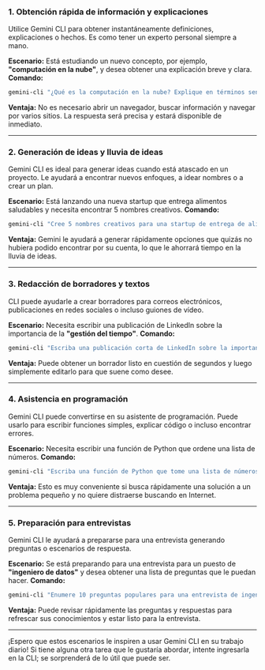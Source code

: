 ### 1. Obtención rápida de información y explicaciones

Utilice Gemini CLI para obtener instantáneamente definiciones, explicaciones o hechos. Es como tener un experto personal siempre a mano.

**Escenario:** Está estudiando un nuevo concepto, por ejemplo, **"computación en la nube"**, y desea obtener una explicación breve y clara.
**Comando:**

```bash
gemini-cli "¿Qué es la computación en la nube? Explique en términos sencillos."
```

**Ventaja:** No es necesario abrir un navegador, buscar información y navegar por varios sitios. La respuesta será precisa y estará disponible de inmediato.

-----

### 2. Generación de ideas y lluvia de ideas

Gemini CLI es ideal para generar ideas cuando está atascado en un proyecto. Le ayudará a encontrar nuevos enfoques, a idear nombres o a crear un plan.

**Escenario:** Está lanzando una nueva startup que entrega alimentos saludables y necesita encontrar 5 nombres creativos.
**Comando:**

```bash
gemini-cli "Cree 5 nombres creativos para una startup de entrega de alimentos saludables. Los nombres deben ser cortos y memorables."
```

**Ventaja:** Gemini le ayudará a generar rápidamente opciones que quizás no hubiera podido encontrar por su cuenta, lo que le ahorrará tiempo en la lluvia de ideas.

-----

### 3. Redacción de borradores y textos

CLI puede ayudarle a crear borradores para correos electrónicos, publicaciones en redes sociales o incluso guiones de vídeo.

**Escenario:** Necesita escribir una publicación de LinkedIn sobre la importancia de la **"gestión del tiempo"**.
**Comando:**

```bash
gemini-cli "Escriba una publicación corta de LinkedIn sobre la importancia de la gestión del tiempo. La publicación debe contener 3 consejos prácticos."
```

**Ventaja:** Puede obtener un borrador listo en cuestión de segundos y luego simplemente editarlo para que suene como desee.

-----

### 4. Asistencia en programación

Gemini CLI puede convertirse en su asistente de programación. Puede usarlo para escribir funciones simples, explicar código o incluso encontrar errores.

**Escenario:** Necesita escribir una función de Python que ordene una lista de números.
**Comando:**

```bash
gemini-cli "Escriba una función de Python que tome una lista de números y la devuelva ordenada de forma ascendente."
```

**Ventaja:** Esto es muy conveniente si busca rápidamente una solución a un problema pequeño y no quiere distraerse buscando en Internet.

-----

### 5. Preparación para entrevistas

Gemini CLI le ayudará a prepararse para una entrevista generando preguntas o escenarios de respuesta.

**Escenario:** Se está preparando para una entrevista para un puesto de **"ingeniero de datos"** y desea obtener una lista de preguntas que le puedan hacer.
**Comando:**

```bash
gemini-cli "Enumere 10 preguntas populares para una entrevista de ingeniero de datos. Dé una breve respuesta a cada una de ellas."
```

**Ventaja:** Puede revisar rápidamente las preguntas y respuestas para refrescar sus conocimientos y estar listo para la entrevista.

-----

¡Espero que estos escenarios le inspiren a usar Gemini CLI en su trabajo diario! Si tiene alguna otra tarea que le gustaría abordar, intente ingresarla en la CLI; se sorprenderá de lo útil que puede ser.